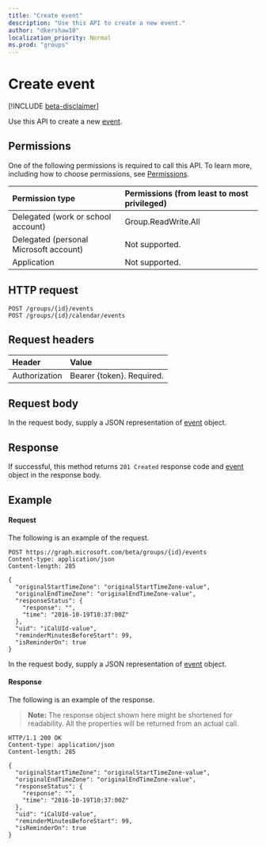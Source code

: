 ```yaml
---
title: "Create event"
description: "Use this API to create a new event."
author: "dkershaw10"
localization_priority: Normal
ms.prod: "groups"
---
```


# Create event

[!INCLUDE [beta-disclaimer](../../includes/beta-disclaimer.md)]

Use this API to create a new [event](../resources/event.md).

## Permissions
One of the following permissions is required to call this API. To learn more, including how to choose permissions, see [Permissions](/graph/permissions-reference).

|Permission type      | Permissions (from least to most privileged)              |
|:--------------------|:---------------------------------------------------------|
|Delegated (work or school account) | Group.ReadWrite.All    |
|Delegated (personal Microsoft account) | Not supported.    |
|Application | Not supported. |

## HTTP request
<!-- { "blockType": "ignored" } -->
```http
POST /groups/{id}/events
POST /groups/{id}/calendar/events
```

## Request headers
| Header       | Value |
|:---------------|:--------|
| Authorization  | Bearer {token}. Required.  |

## Request body
In the request body, supply a JSON representation of [event](../resources/event.md) object.

## Response
If successful, this method returns `201 Created` response code and [event](../resources/event.md) object in the response body.

## Example
#### Request
The following is an example of the request.
<!-- {
  "blockType": "request",
  "name": "create_event_from_group"
}-->
```http
POST https://graph.microsoft.com/beta/groups/{id}/events
Content-type: application/json
Content-length: 285

{
  "originalStartTimeZone": "originalStartTimeZone-value",
  "originalEndTimeZone": "originalEndTimeZone-value",
  "responseStatus": {
    "response": "",
    "time": "2016-10-19T10:37:00Z"
  },
  "uid": "iCalUId-value",
  "reminderMinutesBeforeStart": 99,
  "isReminderOn": true
}
```
In the request body, supply a JSON representation of [event](../resources/event.md) object.

#### Response
The following is an example of the response.
>**Note:** The response object shown here might be shortened for readability. All the properties will be returned from an actual call.
<!-- {
  "blockType": "response",
  "truncated": true,
  "@odata.type": "microsoft.graph.event"
} -->
```http
HTTP/1.1 200 OK
Content-type: application/json
Content-length: 285

{
  "originalStartTimeZone": "originalStartTimeZone-value",
  "originalEndTimeZone": "originalEndTimeZone-value",
  "responseStatus": {
    "response": "",
    "time": "2016-10-19T10:37:00Z"
  },
  "uid": "iCalUId-value",
  "reminderMinutesBeforeStart": 99,
  "isReminderOn": true
}
```

<!-- uuid: 8fcb5dbc-d5aa-4681-8e31-b001d5168d79
2015-10-25 14:57:30 UTC -->
<!--
{
  "type": "#page.annotation",
  "description": "Create Event",
  "keywords": "",
  "section": "documentation",
  "tocPath": "",
  "suppressions": []
}
-->
